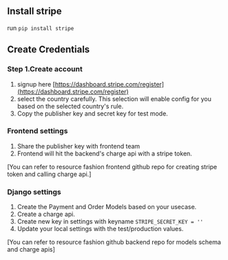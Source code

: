 ## Install stripe
 run `pip install stripe`

## Create Credentials

### Step 1.Create account
1. signup here [https://dashboard.stripe.com/register](https://dashboard.stripe.com/register)
2. select the country carefully. This selection will enable config for you based on the selected country's rule.
3. Copy the publisher key and secret key for test mode.

### Frontend settings
1. Share the publisher key with frontend team
2. Frontend will hit the backend's charge api with a stripe token.

[You can refer to resource fashion frontend github repo for creating stripe token and calling charge api.]

### Django settings
1. Create the Payment and Order Models based on your usecase. 
2. Create a charge api. 
3. Create new key in settings with keyname `STRIPE_SECRET_KEY = ''`
4. Update your local settings with the test/production values.

[You can refer to resource fashion github backend repo for models schema and charge apis]